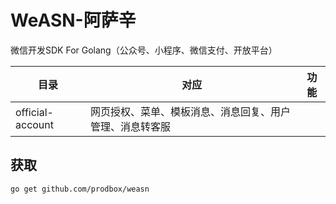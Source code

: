 # WeASN-阿萨辛
微信开发SDK For Golang（公众号、小程序、微信支付、开放平台）

| 目录 | 对应         | 功能                                               |
| ---- | ------------ | -------------------------------------------------- |
| official-account | 网页授权、菜单、模板消息、消息回复、用户管理、消息转客服 |


## 获取

```sh
go get github.com/prodbox/weasn
```